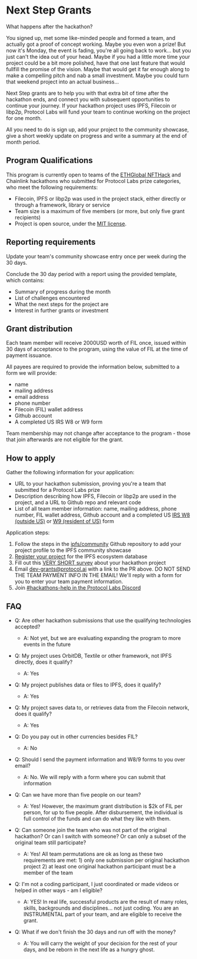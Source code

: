 # Next Step Grants

What happens after the hackathon?

You signed up, met some like-minded people and formed a team, and actually got a proof of concept working. Maybe you even won a prize! But now it's Monday, the event is fading, you're all going back to work... but you just can't the idea out of your head. Maybe if you had a little more time your project could be a bit more polished, have that one last feature that would fullfill the promise of the vision. Maybe that would get it far enough along to make a compelling pitch and nab a small investment. Maybe you could turn that weekend project into an actual business...

Next Step grants are to help you with that extra bit of time after the hackathon ends, and connect you with subsequent opportunities to continue your journey. If your hackathon project uses IPFS, Filecoin or libp2p, Protocol Labs will fund your team to continue working on the project for one month.

All you need to do is sign up, add your project to the community showcase, give a short weekly update on progress and write a summary at the end of month period.

## Program Qualifications

This program is currently open to teams of the [ETHGlobal NFTHack](https://nft.ethglobal.co/) and Chainlink hackathons who submitted for Protocol Labs prize categories, who meet the following requirements:

* Filecoin, IPFS or libp2p was used in the project stack, either directly or through a framework, library or service
* Team size is a maximum of five members (or more, but only five grant recipients)
* Project is open source, under the [MIT license](https://en.wikipedia.org/wiki/MIT_License).

## Reporting requirements

Update your team's community showcase entry once per week during the 30 days.

Conclude the 30 day period with a report using the provided template, which contains:

* Summary of progress during the month
* List of challenges encountered
* What the next steps for the project are
* Interest in further grants or investment

## Grant distribution

Each team member will receive 2000USD worth of FIL once, issued within 30 days of acceptance to the program, using the value of FIL at the time of payment issuance.

All payees are required to provide the information below, submitted to a form we will provide:

* name
* mailing address
* email address
* phone number
* Filecoin (FIL) wallet address
* Github account
* A completed US IRS W8 or W9 form

Team membership may not change after acceptance to the program - those that join afterwards are not eligible for the grant.

## How to apply

Gather the following information for your application:

* URL to your hackathon submission, proving you're a team that submitted for a Protocol Labs prize
* Description describing how IPFS, Filecoin or libp2p are used in the project, and a URL to Github repo and relevant code
* List of all team member information: name, mailing address, phone number, FIL wallet address, Github account and a completed US [IRS W8 (outside US)](https://www.irs.gov/forms-pubs/about-form-w-8) or [W9 (resident of US)](https://www.irs.gov/forms-pubs/about-form-w-9) form

Application steps:

1. Follow the steps in the [ipfs/community](https://github.com/ipfs/community/blob/master/README.md#ecosystem-projects) Github repository to add your project profile to the IPFS community showcase
2. [Register your project](https://airtable.com/shrjwvk9pAeAk0Ci7) for the IPFS ecosystem database
3. Fill out this [VERY SHORT survey](https://airtable.com/shrDZMizx03jOa4mQ) about your hackathon project
4. Email dev-grants@protocol.ai with a link to the PR above. DO NOT SEND THE TEAM PAYMENT INFO IN THE EMAIL! We'll reply with a form for you to enter your team payment information.
5. Join [#hackathons-help in the Protocol Labs Discord](https://discord.gg/vZTcrFePpt)

## FAQ

* Q: Are other hackathon submissions that use the qualifying technologies accepted?
  * A: Not yet, but we are evaluating expanding the program to more events in the future

* Q: My project uses OrbitDB, Textile or other framework, not IPFS directly, does it qualify?
  * A: Yes

* Q: My project publishes data or files to IPFS, does it qualify?
  * A: Yes

* Q: My project saves data to, or retrieves data from the Filecoin network, does it qualify?
  * A: Yes

* Q: Do you pay out in other currencies besides FIL?
  * A: No

* Q: Should I send the payment information and W8/9 forms to you over email?
  * A: No. We will reply with a form where you can submit that information

* Q: Can we have more than five people on our team?
  * A: Yes! However, the maximum grant distribution is $2k of FIL per person, for up to five people. After disbursement, the individual is full control of the funds and can do what they like with them.

* Q: Can someone join the team who was not part of the original hackathon? Or can I switch with someone? Or can only a subset of the original team still participate?
  * A: Yes! All team permutations are ok as long as these two requirements are met: 1) only one submission per original hackathon project 2) at least one original hackathon participant must be a member of the team

* Q: I'm not a coding participant, I just coordinated or made videos or helped in other ways - am I eligible?
  * A: YES! In real life, successful products are the result of many roles, skills, backgrounds and disciplines... not just coding. You are an INSTRUMENTAL part of your team, and are eligible to receive the grant.

* Q: What if we don't finish the 30 days and run off with the money?
  * A: You will carry the weight of your decision for the rest of your days, and be reborn in the next life as a hungry ghost.
